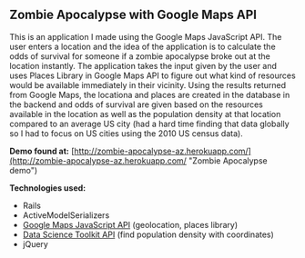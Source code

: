 ## Zombie Apocalypse with Google Maps API

This is an application I made using the Google Maps JavaScript API. The user enters a location and the idea of the application is to calculate the odds of survival for someone if a zombie apocalypse broke out at the location instantly. The application takes the input given by the user and uses Places Library in Google Maps API to figure out what kind of resources would be available immediately in their vicinity. Using the results returned from Google Maps, the locationa and places are created in the database in the backend and odds of survival are given based on the resources available in the location as well as the population density at that location compared to an average US city (had a hard time finding that data globally so I had to focus on US cities using the 2010 US census data).

__Demo found at:__ [http://zombie-apocalypse-az.herokuapp.com/](http://zombie-apocalypse-az.herokuapp.com/ "Zombie Apocalypse demo")

__Technologies used:__
* Rails
* ActiveModelSerializers
* [Google Maps JavaScript API](https://developers.google.com/maps/documentation/javascript/) (geolocation, places library)
* [Data Science Toolkit API](http://www.datasciencetoolkit.org/) (find population density with coordinates)
* jQuery
